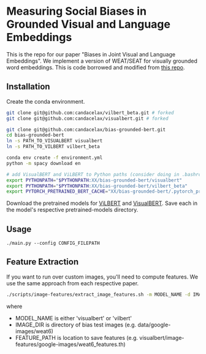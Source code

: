 # Measuring Social Biases in Grounded Visual and Language Embeddings
This is the repo for our paper "Biases in Joint Visual and Language Embeddings". We implement a version of WEAT/SEAT for visually grounded word embeddings. This is code borrowed and modified from [this repo](https://github.com/W4ngatang/sent-bias).

## Installation
Create the conda environment.
```bash
git clone git@github.com:candacelax/vilbert_beta.git # forked
git clone git@github.com:candacelax/visualbert.git # forked

git clone git@github.com:candacelax/bias-grounded-bert.git
cd bias-grounded-bert
ln -s PATH_TO_VISUALBERT visualbert
ln -s PATH_TO_VILBERT vilbert_beta

conda env create -f environment.yml
python -m spacy download en

# add VisualBERT and ViLBERT to Python paths (consider doing in .bashrc)
export PYTHONPATH="$PYTHONPATH:XX/bias-grounded-bert/visualbert"
export PYTHONPATH="$PYTHONPATH:XX/bias-grounded-bert/vilbert_beta"
export PYTORCH_PRETRAINED_BERT_CACHE="XX/bias-grounded-bert/.pytorch_pretrained_bert"
```


Download the pretrained models for [ViLBERT](https://drive.google.com/drive/folders/1Re0L75uazH3Qrep_aRgtaVelDEz4HV9c) and [VisualBERT](https://drive.google.com/file/d/1QvivVfRsRF518OQSQNaN7aFk6eQ43vP_/view). Save each in the model's respective pretrained-models directory.


## Usage
`./main.py --config CONFIG_FILEPATH`



## Feature Extraction
If you want to run over custom images, you'll need to compute features. We use the same approach from each respective paper.

```bash
./scripts/image-features/extract_image_features.sh -m MODEL_NAME -d IMAGE_DIR -o FEATURE_PATH
```
where
* MODEL_NAME is either 'visualbert' or 'vilbert'
* IMAGE_DIR is directory of bias test images (e.g. data/google-images/weat6)
* FEATURE_PATH is location to save features (e.g. visualbert/image-features/google-images/weat6_features.th)